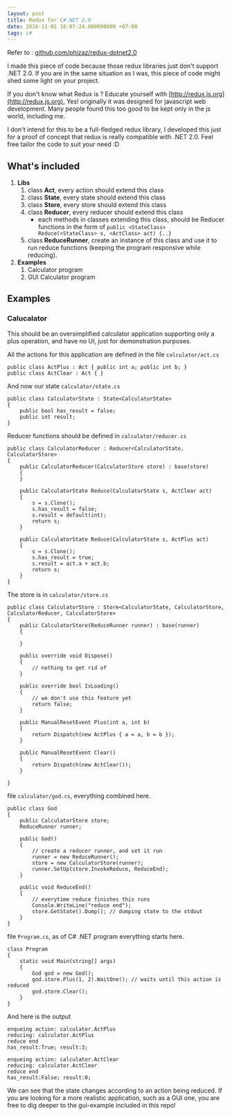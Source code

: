 ```yaml
---
layout: post
title: Redux for C#.NET 2.0
date: 2016-11-01 16:07:24.000000000 +07:00
tags: c#
---
```

Refer to : [github.com/phizaz/redux-dotnet2.0](https://github.com/phizaz/redux-dotnet2.0)

I made this piece of code because those redux libraries just don't support .NET 2.0. If you are in the same situation as I was, this piece of code might shed some light on your project.

If you don't know what Redux is ? Educate yourself with [http://redux.js.org](http://redux.js.org), Yes! originally it was designed for javascript web development. Many people found this too good to be kept only in the js world, including me.

I don't intend for this to be a full-fledged redux library, I developed this just for a proof of concept that redux is really compatible with .NET 2.0. Feel free tailor the code to suit your need :D

## What's included

1. **Libs**
	1. class **Act**, every action should extend this class
	2. class **State**, every state should extend this class
	3. class **Store**, every store should extend this class
	4. class **Reducer**, every reducer should extend this class
		* each methods in classes extending this class, should be Reducer functions in the form of `public <StateClass> Reduce(<StateClass> s, <ActClass> act) {..}`
	5. class **ReduceRunner**, create an instance of this class and use it to run reduce functions (keeping the program responsive while reducing).
2. **Examples**
	1. Calculator program
	2. GUI Calculator program

	
## Examples

### Calucalator

This should be an oversimplified calculator application supporting only a plus operation, and have no UI, just for demonstration purposes.

All the actions for this application are defined in the file `calculator/act.cs`

```
public class ActPlus : Act { public int a; public int b; }
public class ActClear : Act { }
```

And now our state `calculator/state.cs`

```
public class CalculatorState : State<CalculatorState>
{
    public bool has_result = false;
    public int result;
}
```

Reducer functions should be defined in `calculator/reducer.cs`

```
public class CalculatorReducer : Reducer<CalculatorState, CalculatorStore>
{
    public CalculatorReducer(CalculatorStore store) : base(store)
    {
    }

    public CalculatorState Reduce(CalculatorState s, ActClear act)
    {
        s = s.Clone();
        s.has_result = false;
        s.result = default(int);
        return s;
    }

    public CalculatorState Reduce(CalculatorState s, ActPlus act)
    {
        s = s.Clone();
        s.has_result = true;
        s.result = act.a + act.b;
        return s;
    }
}
```

The store is in `calculator/store.cs`

```
public class CalculatorStore : Store<CalculatorState, CalculatorStore, CalculatorReducer, CalculatorStore>
{
    public CalculatorStore(ReduceRunner runner) : base(runner)
    {
         
    }

    public override void Dispose()
    {
        // nothing to get rid of
    }

    public override bool IsLoading()
    {
        // we don't use this feature yet
        return false;
    }

    public ManualResetEvent Plus(int a, int b)
    {
        return Dispatch(new ActPlus { a = a, b = b });
    }

    public ManualResetEvent Clear()
    {
        return Dispatch(new ActClear());
    }

}
```

file `calculator/god.cs`, everything combined here.

```
public class God
{
    public CalculatorStore store;
    ReduceRunner runner;
    
    public God()
    {
        // create a reducer runner, and set it run
        runner = new ReduceRunner();
        store = new CalculatorStore(runner);
        runner.SetUp(store.InvokeReduce, ReduceEnd);
    }

    public void ReduceEnd()
    {
        // everytime reduce finishes this runs
        Console.WriteLine("reduce end");
        store.GetState().Dump(); // dumping state to the stdout
    }
}
```

file `Program.cs`, as of C# .NET program everything starts here.

```
class Program
{
    static void Main(string[] args)
    {
        God god = new God();
        god.store.Plus(1, 2).WaitOne(); // waits until this action is reduced
        god.store.Clear();
    }
}
```

And here is the output

```
enqueing action: calculator.ActPlus
reducing: calculator.ActPlus
reduce end
has_result:True; result:3;

enqueing action: calculator.ActClear
reducing: calculator.ActClear
reduce end
has_result:False; result:0;
```

We can see that the state changes according to an action being reduced. If you are looking for a more realistic application, such as a GUI one, you are free to dig deeper to the gui-example included in this repo!
